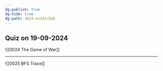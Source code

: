 ```yaml
---
dg-publish: true
dg-hide: true
dg-path: 2024-es242/Q10
---
```

## Quiz on 19-09-2024

![[0024 The Game of War]]

---

![[0025 BFS Trace]]